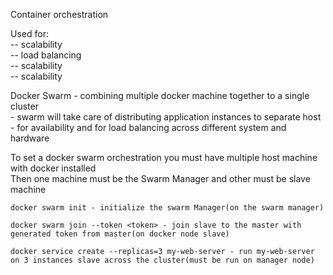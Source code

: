 Container orchestration

Used for: <br/>
-- scalability <br/>
-- load balancing <br/>
-- scalability <br/>
-- scalability <br/>


Docker Swarm - combining multiple docker machine together to a single cluster<br/>
             - swarm will take care of distributing application instances to separate host
             - for availability and for load balancing across different system and hardware
<br/>

To set a docker swarm orchestration you must have multiple host machine with docker installed<br/>
Then one machine must be the Swarm Manager and other must be slave machine <br/>

```
docker swarm init - initialize the swarm Manager(on the swarm manager)
```

```
docker swarm join --token <token> - join slave to the master with generated token from master(on docker node slave)
```




```
docker service create --replicas=3 my-web-server - run my-web-server on 3 instances slave across the cluster(must be run on manager node)
```

